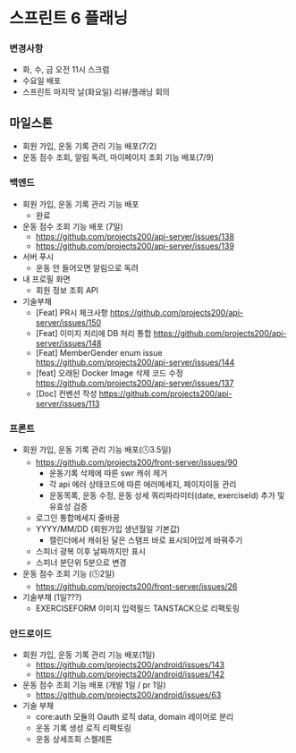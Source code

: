 # 스프린트 6 플래닝
### 변경사항

- 화, 수, 금 오전 11시 스크럼
- 수요일 배포
- 스프린트 마지막 날(화요일) 리뷰/플래닝 회의

## 마일스톤

- 회원 가입, 운동 기록 관리 기능 배포(7/2)
- 운동 점수 조회, 알림 독려, 마이페이지 조회 기능 배포(7/9)

### 백엔드

- 회원 가입, 운동 기록 관리 기능 배포
    - 완료
- 운동 점수 조회 기능 배포 (7일)
    - https://github.com/projects200/api-server/issues/138
    - https://github.com/projects200/api-server/issues/139
- 서버 푸시
    - 운동 안 들어오면 알림으로 독려
- 내 프로필 화면
    - 회원 정보 조회 API
- 기술부채
    - [Feat] PR시 체크사항 https://github.com/projects200/api-server/issues/150
    - [Feat] 이미지 처리에 DB 처리 통합 https://github.com/projects200/api-server/issues/148
    - [Feat] MemberGender enum issue	https://github.com/projects200/api-server/issues/144
    - [feat] 오래된 Docker Image 삭제 코드 수정 https://github.com/projects200/api-server/issues/137
    - [Doc] 컨벤션 작성 https://github.com/projects200/api-server/issues/113

### 프론트

- 회원 가입, 운동 기록 관리 기능 배포(🕓3.5일)
    - https://github.com/projects200/front-server/issues/90
        - 운동기록 삭제에 따른 swr 캐쉬 제거
        - 각 api 에러 상태코드에 따른 에러메세지, 페이지이동 관리
        - 운동목록, 운동 수정, 운동 상세 쿼리파라미터(date, exerciseId) 추가 및 유효성 검증
    - 로그인 통합메세지 줄바꿈
    - YYYY/MM/DD (회원가입 생년월일 기본값)
        - 캘린더에서 캐쉬된 달은 스탬프 바로 표시되어있게 바꿔주기
    - 스피너 광복 이후 날짜까지만 표시
    - 스피너 분단위 5분으로 변경
- 운동 점수 조회 기능 (🕓2일)
    - https://github.com/projects200/front-server/issues/26
- 기술부채  (1일???)
    - EXERCISEFORM 이미지 입력필드 TANSTACK으로 리팩토링

### 안드로이드

- 회원 가입, 운동 기록 관리 기능 배포(1일)
    - https://github.com/projects200/android/issues/143
    - https://github.com/projects200/android/issues/142
- 운동 점수 조회 기능 배포 (개발 1일 / pr 1일)
    - https://github.com/projects200/android/issues/63
- 기술 부채
    - core:auth 모듈의 Oauth 로직 data, domain 레이어로 분리
    - 운동 기록 생성 로직 리팩토링
    - 운동 상세조회 스켈레톤
